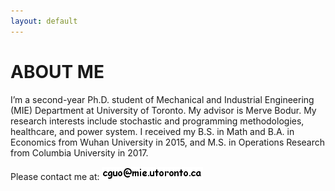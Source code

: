 ```yaml
---
layout: default
---
```


# ABOUT ME

I’m a second-year Ph.D. student of Mechanical and Industrial Engineering (MIE) Department at University of Toronto. My advisor is Merve Bodur. My research interests include stochastic and programming methodologies, healthcare, and power system. I received my B.S. in Math and B.A. in Economics from Wuhan University in 2015, and M.S. in Operations Research from Columbia University in 2017.

Please contact me at: <img src ="/images/email_comic_bold.png" alt = "email image"/>
